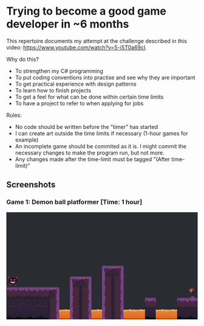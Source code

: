 # Trying to become a good game developer in ~6 months
This repertoire documents my attempt at the challenge described in this video: 
https://www.youtube.com/watch?v=5-iST0a69cI.

Why do this?
- To strengthen my C# programming
- To put coding conventions into practise and see why they are important
- To get practical experience with design patterns
- To learn how to finish projects
- To get a feel for what can be done within certain time limits
- To have a project to refer to when applying for jobs

Rules:
- No code should be written before the "timer" has started
- I can create art outside the time limits if necessary (1-hour games for example)
- An incomplete game should be commited as it is. I might commit the necessary changes to make the program run, but not more.
- Any changes made after the time-limit must be tagged "(After time-limit)"

## Screenshots
### Game 1: Demon ball platformer [Time: 1 hour]
![Alt text](https://github.com/lindalen/game-dev-project/blob/master/screenshots/game-1.PNG "Game 1 Image")
